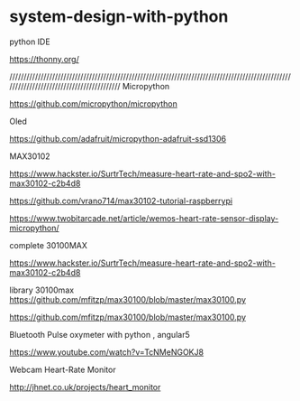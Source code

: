 # system-design-with-python

python IDE

https://thonny.org/

//////////////////////////////////////////////////////////////////////////////////////////////////////////////////////////////////////////
Micropython

https://github.com/micropython/micropython

Oled 

https://github.com/adafruit/micropython-adafruit-ssd1306

MAX30102

https://www.hackster.io/SurtrTech/measure-heart-rate-and-spo2-with-max30102-c2b4d8

https://github.com/vrano714/max30102-tutorial-raspberrypi

https://www.twobitarcade.net/article/wemos-heart-rate-sensor-display-micropython/

complete 30100MAX

https://www.hackster.io/SurtrTech/measure-heart-rate-and-spo2-with-max30102-c2b4d8

library 30100max 
https://github.com/mfitzp/max30100/blob/master/max30100.py

https://github.com/mfitzp/max30100/blob/master/max30100.py

Bluetooth Pulse oxymeter with python , angular5

https://www.youtube.com/watch?v=TcNMeNGOKJ8

Webcam Heart-Rate Monitor

http://jhnet.co.uk/projects/heart_monitor






